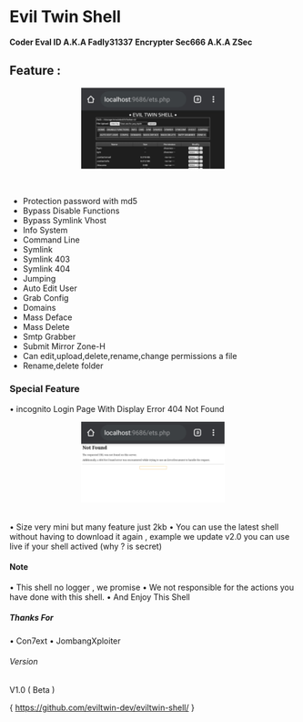 
# Evil Twin Shell

**Coder Eval ID A.K.A Fadly31337**
**Encrypter Sec666 A.K.A ZSec**

## Feature :
 
 <p align="center">
 <img width="50%" src="images/20200418_014024.jpg"/>
 </p><br>
 
- Protection password with md5
- Bypass Disable Functions
- Bypass Symlink Vhost
- Info System
- Command Line
- Symlink
- Symlink 403
- Symlink 404
- Jumping
- Auto Edit User
- Grab Config
- Domains
- Mass Deface
- Mass Delete
- Smtp Grabber
- Submit Mirror Zone-H
- Can edit,upload,delete,rename,change permissions a file
- Rename,delete folder

### Special Feature

• incognito Login Page With Display Error 404 Not Found
<br>
<p align="center">
<img width="50%" src="images/20200418_014046.jpg"/>
</p><br>
• Size very mini but many feature just 2kb
• You can use the latest shell without having to download it again , example we update v2.0 you can use live if your shell actived (why ? is secret)

#### Note

• This shell no logger , we promise
• We not responsible for the actions you have done with this shell.
• And Enjoy This Shell

##### Thanks For

• Con7ext
• JombangXploiter

###### Version

V1.0 ( Beta )

{ https://github.com/eviltwin-dev/eviltwin-shell/ }

